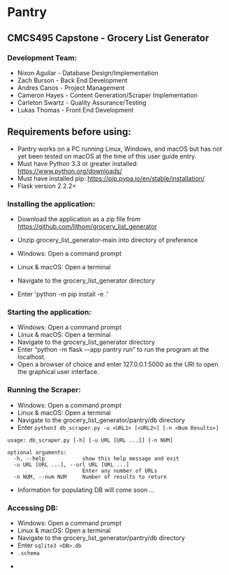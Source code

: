 # Pantry
## CMCS495 Capstone - Grocery List Generator
### Development Team:
- Nixon Aguilar - Database Design/Implementation
- Zach Burson - Back End Development
- Andres Canos - Project Management
- Cameron Hayes - Content Generation/Scraper Implementation
- Carleton Swartz - Quality Assurance/Testing
- Lukas Thomas - Front End Development

## Requirements before using:  
- Pantry works on a PC running Linux, Windows, and macOS but has not yet been tested on macOS at the time of this user guide entry.
- Must have Python 3.3 or greater installed: https://www.python.org/downloads/
- Must have installed pip: https://pip.pypa.io/en/stable/installation/
- Flask version 2.2.2+




### Installing the application:
- Download the application as a zip file from https://github.com/ljthom/grocery_list_generator
- Unzip grocery_list_generator-main into directory of preference
- Windows: Open a command prompt
- Linux & macOS: Open a terminal
- Navigate to the grocery_list_generator directory 

- Enter 'python -m pip install -e .'


### Starting the application:  

- Windows: Open a command prompt
- Linux & macOS: Open a terminal
- Navigate to the grocery_list_generator directory 
- Enter “python -m flask –-app pantry run” to run the program at the localhost.
- Open a browser of choice and enter 127.0.0.1:5000 as the URI to open the graphical user interface.

### Running the Scraper:  

- Windows: Open a command prompt
- Linux & macOS: Open a terminal
- Navigate to the grocery_list_generator/pantry/db directory 
- Enter ```python3 db_scraper.py -u <URL1> [<URL2>] [-n <Num Results>]```
```
usage: db_scraper.py [-h] [-u URL [URL ...]] [-n NUM]

optional arguments:
  -h, --help            show this help message and exit
  -u URL [URL ...], --url URL [URL ...]
                        Enter any number of URLs
  -n NUM, --num NUM     Number of results to return
  ```
- Information for populating DB will come soon ...

### Accessing DB:  

- Windows: Open a command prompt
- Linux & macOS: Open a terminal
- Navigate to the grocery_list_generator/pantry/db directory 
- Enter ```sqlite3 <DB>.db```
- ```.schema```
- ```SELECT * FROM recipes;

